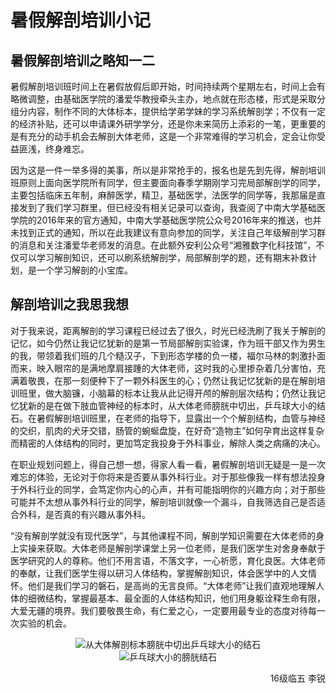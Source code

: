 # 暑假解剖培训小记

## 暑假解剖培训之略知一二

暑假解剖培训班时间上在暑假放假后即开始，时间持续两个星期左右，时间上会有略微调整，由基础医学院的潘爱华教授牵头主办，地点就在形态楼，形式是采取分组分内容，制作不同的大体标本，提供给学弟学妹的学习系统解剖学；不仅有一定的经济补贴，还可以申请课外研学学分，还是你未来简历上添彩的一笔，更重要的是有充分的动手机会去解剖大体老师，这是一个非常难得的学习机会，定会让你受益匪浅，终身难忘。

因为这是一件一举多得的美事，所以是非常抢手的，报名也是先到先得，解剖培训班原则上面向医学院所有同学，但主要面向春季学期刚学习完局部解剖学的同学，主要包括临床五年制，麻醉医学，精卫，基础医学，法医学的同学等，我那届是直接发到了我们学习群里，但已经没有相关记录可以查询，我查阅了中南大学基础医学院的2016年来的官方通知，中南大学基础医学院公众号2016年来的推送，也并未找到正式的通知，所以在此我建议有意向参加的同学，关注自己年级解剖学习群的消息和关注潘爱华老师发的消息。在此额外安利公众号“湘雅数字化科技馆”，不仅可以学习解剖知识，还可以刷系统解剖学，局部解剖学的题，还有期末补救计划，是一个学习解剖的小宝库。

## 解剖培训之我思我想

对于我来说，距离解剖的学习课程已经过去了很久，时光已经洗刷了我关于解剖的记忆，如今仍然让我记忆犹新的是第一节局部解剖实验课，作为班干部又作为男生的我，带领着我们班的几个糙汉子，下到形态学楼的负一楼，福尔马林的刺激扑面而来，映入眼帘的是满地摩肩接踵的大体老师，这时我的心里掺杂着几分害怕，充满着敬畏，在那一刻便种下了一颗外科医生的心；仍然让我记忆犹新的是在解剖培训班里，做大脑镰，小脑幕的标本让我从此记得开颅的解剖层次结构；仍然让我记忆犹新的是在做下肢血管神经的标本时，从大体老师膀胱中切出，乒乓球大小的结石。在暑假解剖培训班里，在老师的指导下，显露出一个个解剖结构，血管与神经的交织，肌肉的犬牙交错，肠管的蜿蜒盘旋，在好奇“造物主”如何孕育出这样复杂而精密的人体结构的同时，更加笃定我投身于外科事业，解除人类之病痛的决心。

在职业规划问题上，得自己想一想，得家人看一看，暑假解剖培训无疑是一是一次难忘的体验，无论对于你将来是否要从事外科行业。对于那些像我一样有想法投身于外科行业的同学，会笃定你内心的心声，并有可能指明你的兴趣方向；对于那些可能并不太想从事外科行业的同学，解剖培训就像一个漏斗，自我筛选自己是否适合外科，是否真的有兴趣从事外科。

“没有解剖学就没有现代医学”，与其他课程不同，解剖学知识需要在大体老师的身上实操来获取。大体老师是解剖学课堂上另一位老师，是我们医学生对舍身奉献于医学研究的人的尊称。他们不用言语，不落文字，一心祈愿，育化良医。大体老师的奉献，让我们医学生得以研习人体结构，掌握解剖知识，体会医学中的人文情怀。他们是我们学习的磐石，是高尚的无言良师。“大体老师”让我们直观地理解人体的细微结构，掌握最基本、最全面的人体结构知识，他们用身躯诠释生命有限，大爱无疆的境界。我们要敬畏生命，有仁爱之心，一定要用最专业的态度对待每一次实验的机会。

<div align=center>
<img src="https://gitee.com/xunlutzp/xunlutzp/raw/master/Image/Ch4_1_1.jpeg" alt="从大体解剖标本膀胱中切出乒乓球大小的结石">
</div>
<div align=center>
<img src="https://gitee.com/xunlutzp/xunlutzp/raw/master/Image/Ch4_1_2.jpeg" alt="乒乓球大小的膀胱结石">
</div>

<p align="right">16级临五 李锐</p>